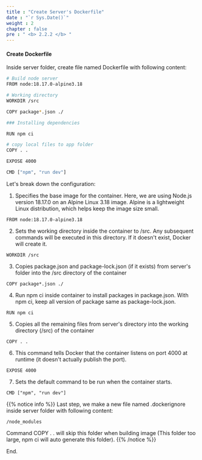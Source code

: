 ```yaml
---
title : "Create Server's Dockerfile"
date : "`r Sys.Date()`"
weight : 2
chapter : false
pre : " <b> 2.2.2 </b> "
---
```




#### Create Dockerfile
Inside server folder, create file named Dockerfile with following content:
```bash
# Build node server
FROM node:18.17.0-alpine3.18

# Working directory
WORKDIR /src

COPY package*.json ./

### Installing dependencies

RUN npm ci

# copy local files to app folder
COPY . .

EXPOSE 4000

CMD ["npm", "run dev"]
```

Let's break down the configuration:

1. Specifies the base image for the container. Here, we are using Node.js version 18.17.0 on an Alpine Linux 3.18 image. Alpine is a lightweight Linux distribution, which helps keep the image size small.

```
FROM node:18.17.0-alpine3.18
```
2. Sets the working directory inside the container to /src. Any subsequent commands will be executed in this directory. If it doesn't exist, Docker will create it.
```
WORKDIR /src
```
3. Copies package.json and package-lock.json (if it exists) from server's folder into the /src directory of the container
```
COPY package*.json ./
```

4. Run npm ci inside container to install packages in package.json. With npm ci, keep all version of package same as package-lock.json.
```
RUN npm ci
```

5. Copies all the remaining files from server's directory into the working directory (/src) of the container
```
COPY . .
```

6. This command tells Docker that the container listens on port 4000 at runtime (it doesn't actually publish the port).
```
EXPOSE 4000
```

7. Sets the default command to be run when the container starts.
```
CMD ["npm", "run dev"]
```

{{% notice info %}}
Last step, we make a new file named .dockerignore inside server folder with following content:
```
/node_modules
```
Command COPY . . will skip this folder when building image (This folder too large, npm ci will auto generate this folder).
{{% /notice %}}

End.